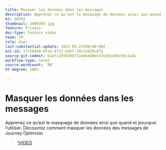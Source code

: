 ```yaml
---
title: Masquer les données dans les messages
description: Apprenez ce qu’est le masquage de données ainsi que quand et pourquoi l’utiliser. Découvrez comment masquer les données des messages de Journey Optimizer.
kt: 10341
thumbnail: 3409395.jpg
feature: Privacy
doc-type: feature video
team: TM
role: User
last-substantial-update: 2022-09-21T00:00:00Z
exl-id: 17c56468-0fad-4717-bde7-78c12639c67a
source-git-commit: b2afc28f82967324ebed0ee17e291e83c85c3a4c
workflow-type: tm+mt
source-wordcount: '56'
ht-degree: 100%

---
```


# Masquer les données dans les messages

Apprenez ce qu’est le masquage de données ainsi que quand et pourquoi l’utiliser. Découvrez comment masquer les données des messages de Journey Optimizer.

>[!VIDEO](https://video.tv.adobe.com/v/3409395?quality=12&learn=on)
